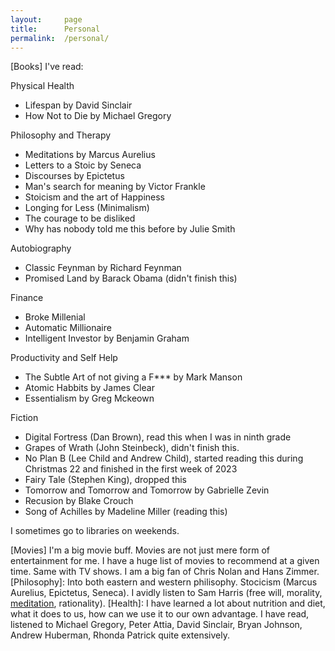 ```yaml
---
layout:     page
title:      Personal
permalink:  /personal/
---
```


<style type="text/css">
    strong {
        color: #3498db;
        font-weight: 400;
    }
    blockquote {
        padding: 0px 23px;
    }
</style>


[Books] I've read:

Physical Health
- Lifespan by David Sinclair
- How Not to Die by Michael Gregory

Philosophy and Therapy
- Meditations by Marcus Aurelius
- Letters to a Stoic by Seneca
- Discourses by Epictetus
- Man's search for meaning by Victor Frankle
- Stoicism and the art of Happiness
- Longing for Less (Minimalism)
- The courage to be disliked
- Why has nobody told me this before by Julie Smith

Autobiography
- Classic Feynman by Richard Feynman
- Promised Land by Barack Obama (didn't finish this)

Finance
- Broke Millenial
- Automatic Millionaire
- Intelligent Investor by Benjamin Graham

Productivity and Self Help
- The Subtle Art of not giving a F\*\*\* by Mark Manson
- Atomic Habbits by James Clear
- Essentialism by Greg Mckeown

Fiction
- Digital Fortress (Dan Brown), read this when I was in ninth grade
- Grapes of Wrath (John Steinbeck), didn't finish this. 
- No Plan B (Lee Child and Andrew Child), started reading this during Christmas 22 and finished in the first week of 2023
- Fairy Tale (Stephen King), dropped this
- Tomorrow and Tomorrow and Tomorrow by Gabrielle Zevin
- Recusion by Blake Crouch
- Song of Achilles by Madeline Miller (reading this)

I sometimes go to libraries on weekends.

[Movies] I'm a big movie buff. Movies are not just mere form of entertainment for me. I have a huge list of movies to recommend at a given time. Same with TV shows. I am a big fan of Chris Nolan and Hans Zimmer. 
[Philosophy]: Into both eastern and western philisophy. Stocicism (Marcus Aurelius, Epictetus, Seneca). I avidly listen to Sam Harris (free will, morality, [meditation](https://wakingup.com), rationality).
[Health]: I have learned a lot about nutrition and diet, what it does to us, how can we use it to our own advantage. I have read, listened to Michael Gregory, Peter Attia, David Sinclair, Bryan Johnson, Andrew Huberman, Rhonda Patrick quite extensively.
